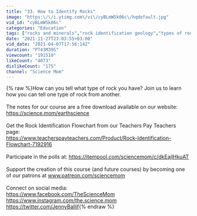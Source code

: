 ```yaml
---
title: "33. How to Identify Rocks"
image: "https:\/\/i.ytimg.com\/vi\/cyBLmW5k06c\/hqdefault.jpg"
vid_id: "cyBLmW5k06c"
categories: "Education"
tags: ["rocks and minerals","rock identification geology","types of rocks"]
date: "2021-11-27T23:03:55+03:00"
vid_date: "2021-04-07T17:56:14Z"
duration: "PT43M39S"
viewcount: "191510"
likeCount: "4073"
dislikeCount: "175"
channel: "Science Mom"
---
```

{% raw %}How can you tell what type of rock you have? Join us to learn how you can tell one type of rock from another.<br /><br />The notes for our course are a free download available on our website: <a rel="nofollow" target="blank" href="https://science.mom/earthscience">https://science.mom/earthscience</a><br /><br />Get the Rock Identification Flowchart from our Teachers Pay Teachers page: <br /><a rel="nofollow" target="blank" href="https://www.teacherspayteachers.com/Product/Rock-Identification-Flowchart-7192916">https://www.teacherspayteachers.com/Product/Rock-Identification-Flowchart-7192916</a><br /><br />Participate in the polls at: <a rel="nofollow" target="blank" href="https://itempool.com/sciencemom/c/dkEajlHkuAT">https://itempool.com/sciencemom/c/dkEajlHkuAT</a><br /><br />Support the creation of this course (and future courses) by becoming one of our patrons at www.patreon.com/sciencemom<br /><br />Connect on social media:<br /><a rel="nofollow" target="blank" href="https://www.facebook.com/TheScienceMom​">https://www.facebook.com/TheScienceMom​</a><br /><a rel="nofollow" target="blank" href="https://www.instagram.com/the.science.mom">https://www.instagram.com/the.science.mom</a><br /><a rel="nofollow" target="blank" href="https://twitter.com/JennyBallif​​​​​">https://twitter.com/JennyBallif​​​​​</a>{% endraw %}

